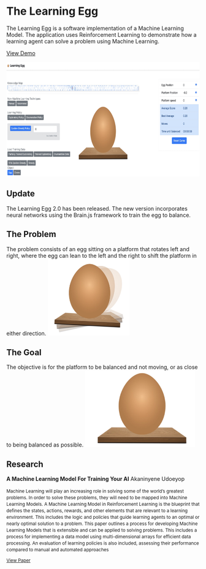 # The Learning Egg

The Learning Egg is a software implementation of a Machine Learning Model. The application uses Reinforcement Learning to demonstrate how a learning agent can solve a problem using Machine Learning.

[View Demo](https://www.akaninyene.com/assets/projects/the-learning-egg/)

<img src="images/dashboard.jpg" height="300px">

## Update

The Learning Egg 2.0 has been released. The new version incorporates neural networks using the Brain.js framework to train the egg to balance.

## The Problem

The problem consists of an egg sitting on a platform that rotates left and right, where the egg can lean to the left and the right to shift the platform in either direction.
<img src="images/learning-egg.jpg" height="200px">

## The Goal

The objective is for the platform to be balanced and not moving, or as close to being balanced as possible.
<img src="images/balanced-egg.jpg" height="200px">


## Research

**A Machine Learning Model For Training Your AI**
Akaninyene Udoeyop

<small>Machine Learning will play an increasing role in solving some of the world’s greatest problems. In order to solve these problems, they will need to be mapped into Machine Learning Models.  A Machine Learning Model in Reinforcement Learning is the blueprint that defines the states, actions, rewards, and other elements that are relevant to a learning environment. This includes the logic and policies that guide learning agents to an optimal or nearly optimal solution to a problem. This paper outlines a process for developing Machine Learning Models that is extensible and can be applied to solving problems. This includes a process for implementing a data model using multi-dimensional arrays for efficient data processing. An evaluation of learning policies is also included, assessing their performance compared to manual and automated approaches

[View Paper](https://akaninyene.com/assets/publications/A%20Machine%20Learning%20Model%20for%20Training%20Your%20AI%20-%20Akaninyene%20Udoeyop.pdf)
